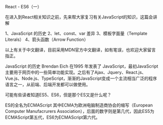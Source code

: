 React - ES6（一）

在进入到React相关知识之前，先来帮大家复习有关JavaScript的知识，这篇会讲解

1、JavaScript 的历史
2、let、const、var 差异
3、模板字面量（Template Literals）
4、箭头函数（Arrow Function）

以上有关于中文翻译，目前采用MDN官方中文翻译，如有笔误，也欢迎大家留言指正。

JavaScript 的历史
Brendan Eich 在1995 年发表了 JavaScript，最初JavaScript主要用于网页中的一些简单功能实现。之后有了Ajax、Jquery、React.js、Vue.js、Node.js、TypeScript，渐渐的JavaScript变成一个主流相当广泛的程序语言之一，从前端、后端开发都可以做使用。

可能有些读者知道ES5、ES6，但是那个ES又是什么呢？

ES的全名为ECMAScript 其中ECMA为欧洲电脑制造商协会的缩写（European Computer Manufacrurers Association），后面的数字则是第几代，因此ES5为ECMAScript第五代，ES6为ECMAScript第六代。


